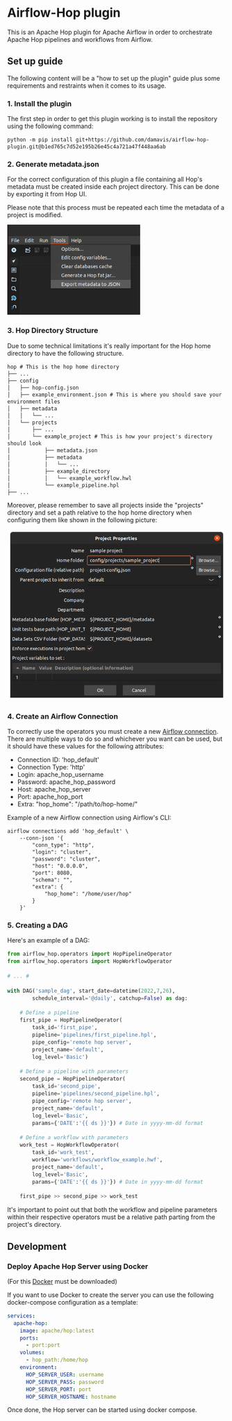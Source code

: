 # Airflow-Hop plugin

This is an Apache Hop plugin for Apache Airflow in order to orchestrate Apache Hop pipelines and workflows from Airflow.

## Set up guide
The following content will be a "how to set up the plugin" guide plus some requirements and restraints when it comes to its usage.

### 1. Install the plugin
The first step in order to get this plugin working is to install the repository using the following command:
```
python -m pip install git+https://github.com/damavis/airflow-hop-plugin.git@b1ed765c7d52e195b26e45c4a721a47f448aa6ab
```

### 2. Generate metadata.json
For the correct configuration of this plugin a file containing all Hop's metadata must be created inside each project directory. This can be done by exporting it from Hop UI.

Please note that this process must be repeated each time the metadata of a project is modified.

![Here goes an image showing the option](images/Export_metadata.png)

### 3. Hop Directory Structure
Due to some technical limitations it's really important for the Hop home directory to have the following structure.
```
hop # This is the hop home directory
├── ...
├── config
│   ├── hop-config.json
│   ├── example_environment.json # This is where you should save your environment files
│   ├── metadata
│   │   └── ...
│   └── projects
│       ├── ...
│       └── example_project # This is how your project's directory should look
│           ├── metadata.json
│           ├── metadata
│           │   └── ...
│           ├── example_directory
│           │   └── example_workflow.hwl
│           └── example_pipeline.hpl
├── ...
```

Moreover, please remember to save all projects inside the "projects" directory and set a path relative to the hop home directory when configuring them like shown in the following picture:

![Here goes an image](images/project_properties.png)

### 4. Create an Airflow Connection
To correctly use the operators you must create a new [Airflow connection](https://airflow.apache.org/docs/apache-airflow/stable/howto/connection.html). There are multiple ways to do so and whichever you want can be used, but it should have these values for the following attributes:

- Connection ID: 'hop_default'
- Connection Type: 'http'
- Login: apache_hop_username
- Password: apache_hop_password
- Host: apache_hop_server
- Port: apache_hop_port
- Extra: "hop_home": "/path/to/hop-home/"

 Example of a new Airflow connection using Airflow's CLI:
```
airflow connections add 'hop_default' \
    --conn-json '{
        "conn_type": "http",
        "login": "cluster",
        "password": "cluster",
        "host": "0.0.0.0",
        "port": 8080,
        "schema": "",
        "extra": {
            "hop_home": "/home/user/hop"
        }
    }'
```

### 5. Creating a DAG
Here's an example of a DAG:

```python
from airflow_hop.operators import HopPipelineOperator
from airflow_hop.operators import HopWorkflowOperator

# ... #

with DAG('sample_dag', start_date=datetime(2022,7,26),
        schedule_interval='@daily', catchup=False) as dag:

    # Define a pipeline
    first_pipe = HopPipelineOperator(
        task_id='first_pipe',
        pipeline='pipelines/first_pipeline.hpl',
        pipe_config='remote hop server',
        project_name='default',
        log_level='Basic')

    # Define a pipeline with parameters
    second_pipe = HopPipelineOperator(
        task_id='second_pipe',
        pipeline='pipelines/second_pipeline.hpl',
        pipe_config='remote hop server',
        project_name='default',
        log_level='Basic',
        params={'DATE':'{{ ds }}'}) # Date in yyyy-mm-dd format

    # Define a workflow with parameters
    work_test = HopWorkflowOperator(
        task_id='work_test',
        workflow='workflows/workflow_example.hwf',
        project_name='default',
        log_level='Basic',
        params={'DATE':'{{ ds }}'}) # Date in yyyy-mm-dd format

    first_pipe >> second_pipe >> work_test
```

It's important to point out that both the workflow and pipeline parameters within their respective operators must be a relative path parting from the project's directory.

## Development

### Deploy Apache Hop Server using Docker
(For this [Docker](https://docs.docker.com/engine/install/) must be downloaded)

If you want to use Docker to create the server you can use the following docker-compose configuration as a template:
```yaml
services:
  apache-hop:
    image: apache/hop:latest
    ports:
      - port:port
    volumes:
      - hop_path:/home/hop
    environment:
      HOP_SERVER_USER: username
      HOP_SERVER_PASS: password
      HOP_SERVER_PORT: port
      HOP_SERVER_HOSTNAME: hostname
```
Once done, the Hop server can be started using docker compose.
